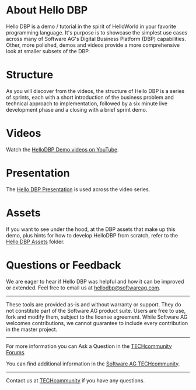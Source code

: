 # About Hello DBP
Hello DBP is a demo / tutorial in the spirit of HelloWorld in your favorite programming language. It's purpose is to showcase the simplest use cases across many of Software AG's Digital Business Platform (DBP) capabilities. Other, more polished, demos and videos provide a more comprehensive look at smaller subsets of the DBP.

# Structure
As you will discover from the videos, the structure of Hello DBP is a series of sprints, each with a short introduction of the business problem and technical approach to implementation, followed by a six minute live development phase and a closing with a brief sprint demo.

# Videos

Watch the [HelloDBP Demo videos on YouTube](http://tinyurl.com/hellodbp).

# Presentation
The [Hello DBP Presentation](https://github.com/SoftwareAG/hello-dbp/raw/master/presentation/hello-dbp-presentation.pptx) is used across the video series.

# Assets
If you want to see under the hood, at the DBP assets that make up this demo, plus hints for how to develop HelloDBP from scratch, refer to the [Hello DBP Assets](/assets) folder.

# Questions or Feedback
We are eager to hear if Hello DBP was helpful and how it can be improved or extended. Feel free to email us at [hellodbp@softwareag.com](mailto:hellodbp@softwareag.com).
______________________
These tools are provided as-is and without warranty or support. They do not constitute part of the Software AG product suite. Users are free to use, fork and modify them, subject to the license agreement. While Software AG welcomes contributions, we cannot guarantee to include every contribution in the master project.	
______________________
For more information you can Ask a Question in the [TECHcommunity Forums](https://tech.forums.softwareag.com/tags/c/forum/1/webMethods).

You can find additional information in the [Software AG TECHcommunity](https://tech.forums.softwareag.com/tag/webmethods).
______________________
Contact us at [TECHcommunity](mailto:technologycommunity@softwareag.com?subject=Github/SoftwareAG) if you have any questions.
